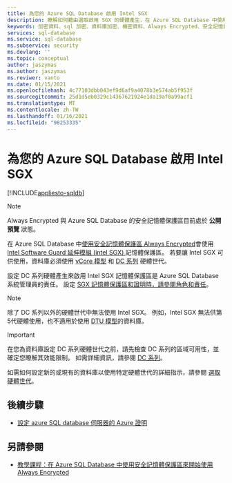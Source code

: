 ```yaml
---
title: 為您的 Azure SQL Database 啟用 Intel SGX
description: 瞭解如何藉由選取啟用 SGX 的硬體產生，在 Azure SQL Database 中使用安全記憶體保護區來啟用 Intel SGX 的 Always Encrypted。
keywords: 加密資料、sql 加密、資料庫加密、機密資料、Always Encrypted、安全記憶體保護區、SGX、證明
services: sql-database
ms.service: sql-database
ms.subservice: security
ms.devlang: ''
ms.topic: conceptual
author: jaszymas
ms.author: jaszymas
ms.reviwer: vanto
ms.date: 01/15/2021
ms.openlocfilehash: 4c77103dbb043ef9d6af9a4078b3e574ab5f953f
ms.sourcegitcommit: 25d1d5eb0329c14367621924e1da19af0a99acf1
ms.translationtype: MT
ms.contentlocale: zh-TW
ms.lasthandoff: 01/16/2021
ms.locfileid: "98253335"
---
```

# <a name="enable-intel-sgx-for-your-azure-sql-database"></a>為您的 Azure SQL Database 啟用 Intel SGX 

[!INCLUDE[appliesto-sqldb](../includes/appliesto-sqldb.md)]

> [!NOTE]
> Always Encrypted 與 Azure SQL Database 的安全記憶體保護區目前處於 **公開預覽** 狀態。

在 Azure SQL Database 中[使用安全記憶體保護區 Always Encrypted](https://docs.microsoft.com/sql/relational-databases/security/encryption/always-encrypted-enclaves)會使用[Intel Software Guard 延伸模組 (intel SGX) ](https://itpeernetwork.intel.com/microsoft-azure-confidential-computing/)記憶體保護區。 若要讓 Intel SGX 可供使用，資料庫必須使用 [vCore 模型](service-tiers-vcore.md) 和 [DC 系列](service-tiers-vcore.md#dc-series) 硬體世代。

設定 DC 系列硬體產生來啟用 Intel SGX 記憶體保護區是 Azure SQL Database 系統管理員的責任。 設定 [SGX 記憶體保護區和證明時，請參閱角色和責任](always-encrypted-enclaves-plan.md#roles-and-responsibilities-when-configuring-sgx-enclaves-and-attestation)。

> [!NOTE]
> 除了 DC 系列以外的硬體世代中無法使用 Intel SGX。 例如，Intel SGX 無法供第5代硬體使用，也不適用於使用 [DTU 模型](service-tiers-dtu.md)的資料庫。

> [!IMPORTANT]
> 在您為資料庫設定 DC 系列硬體世代之前，請先檢查 DC 系列的區域可用性，並確定您瞭解其效能限制。 如需詳細資訊，請參閱 [DC 系列](service-tiers-vcore.md#dc-series)。

如需如何設定新的或現有的資料庫以使用特定硬體世代的詳細指示，請參閱 [選取硬體世代](service-tiers-vcore.md#selecting-a-hardware-generation)。
   
## <a name="next-steps"></a>後續步驟

- [設定 azure SQL database 伺服器的 Azure 證明](always-encrypted-enclaves-configure-attestation.md)

## <a name="see-also"></a>另請參閱

- [教學課程：在 Azure SQL Database 中使用安全記憶體保護區來開始使用 Always Encrypted](always-encrypted-enclaves-getting-started.md)